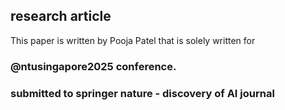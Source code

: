 ## research article
This paper is written by Pooja Patel that is solely written for 
### @ntusingapore2025 conference. 
### submitted to springer nature - discovery of AI journal